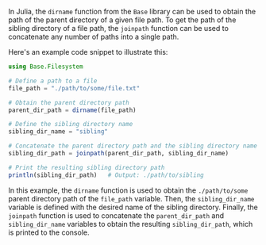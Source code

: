 In Julia, the `dirname` function from the `Base` library can be used to obtain the path of the parent directory of a given file path. To get the path of the sibling directory of a file path, the `joinpath` function can be used to concatenate any number of paths into a single path.

Here's an example code snippet to illustrate this:

```julia
using Base.Filesystem

# Define a path to a file
file_path = "./path/to/some/file.txt"

# Obtain the parent directory path
parent_dir_path = dirname(file_path)

# Define the sibling directory name
sibling_dir_name = "sibling"

# Concatenate the parent directory path and the sibling directory name to obtain the sibling directory path
sibling_dir_path = joinpath(parent_dir_path, sibling_dir_name)

# Print the resulting sibling directory path
println(sibling_dir_path)   # Output: ./path/to/sibling
```

In this example, the `dirname` function is used to obtain the `./path/to/some` parent directory path of the `file_path` variable. Then, the `sibling_dir_name` variable is defined with the desired name of the sibling directory. Finally, the `joinpath` function is used to concatenate the `parent_dir_path` and `sibling_dir_name` variables to obtain the resulting `sibling_dir_path`, which is printed to the console.